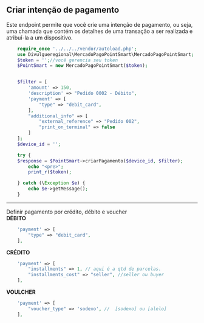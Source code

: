 ## Criar intenção de pagamento

Este endpoint permite que você crie uma intenção de pagamento, ou seja, uma chamada que contém os detalhes de uma transação a ser realizada e atribuí-la a um dispositivo.

```php
    require_once '../../../vendor/autoload.php';
    use Divulgueregional\MercadoPagoPointSmart\MercadoPagoPointSmart;
    $token = '';//você gerencia seu token
    $PointSmart = new MercadoPagoPointSmart($token);


    $filter = [
        'amount' => 150,
        'description' => "Pedido 0002 - Débito",
        'payment' => [
            "type" => "debit_card",
        ],
        "additional_info" => [
            "external_reference" => "Pedido 002",
            "print_on_terminal" => false
        ]
    ];
    $device_id = '';

    try {
    $response = $PointSmart->criarPagamento($device_id, $filter);
        echo "<pre>";
        print_r($token);

    } catch (\Exception $e) {
        echo $e->getMessage();
    }
```

<hr>
Definir pagamento por crédito, débito e voucher<br>
<b>DÉBITO</b>

```php
    'payment' => [
        "type" => "debit_card",
    ],
```

<b>CRÉDITO</b>

```php
    'payment' => [
        "installments" => 1, // aqui é a qtd de parcelas.
        "installments_cost" => "seller", //seller ou buyer
    ],
```

<b>VOULCHER</b>

```php
    'payment' => [
        "voucher_type" => 'sodexo', //  [sodexo] ou [alelo]
    ],
```
